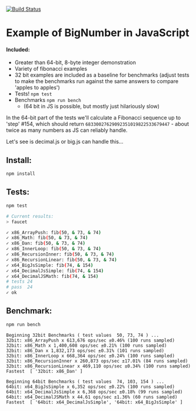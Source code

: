[![Build Status](https://travis-ci.org/justsml/js-64bit-integer-examples.svg?branch=master)](https://travis-ci.org/justsml/js-64bit-integer-examples)

# Example of BigNumber in JavaScript


#### Included:
- Greater than 64-bit, 8-byte integer demonstration
- Variety of fibonacci examples
- 32 bit examples are included as a baseline for benchmarks (adjust tests to make the benchmarks run against the same answers to compare 'apples to apples')
- Tests! ```npm test```
- Benchmarks ```npm run bench```
	- (64 bit in JS is possible, but mostly just hilariously slow)

In the 64-bit part of the tests we'll calculate a Fibonacci sequence up to 'step' #154, which should return ```68330027629092351019822533679447``` - about twice as many numbers as JS can reliably handle.

Let's see is decimal.js or big.js can handle this...

## Install:

```sh
npm install
```

## Tests:

```sh
npm test

# Current results:
> faucet

✓ x86_ArrayPush: fib(50, & 73, & 74)
✓ x86_Math: fib(50, & 73, & 74)
✓ x86_Dan: fib(50, & 73, & 74)
✓ x86_InnerLoop: fib(50, & 73, & 74)
✓ x86_RecursionInner: fib(50, & 73, & 74)
✓ x86_RecursionLinear: fib(50, & 73, & 74)
✓ x64_BigJsSimple: fib(74, & 154)
✓ x64_DecimalJsSimple: fib(74, & 154)
✓ x64_DecimalJSMath: fib(74, & 154)
# tests 24
# pass  24
✓ ok

```

## Benchmark:

```sh
npm run bench
```

```
Beginning 32bit Benchmarks ( test values  50, 73, 74 ) ...
32bit: x86_ArrayPush x 613,676 ops/sec ±0.46% (100 runs sampled)
32bit: x86_Math x 1,400,608 ops/sec ±0.21% (100 runs sampled)
32bit: x86_Dan x 1,832,173 ops/sec ±0.31% (101 runs sampled)
32bit: x86_InnerLoop x 668,364 ops/sec ±0.24% (100 runs sampled)
32bit: x86_RecursionInner x 260,873 ops/sec ±17.01% (84 runs sampled)
32bit: x86_RecursionLinear x 469,110 ops/sec ±0.34% (100 runs sampled)
Fastest  [ '32bit: x86_Dan' ]

Beginning 64bit Benchmarks ( test values  74, 103, 154 ) ...
64bit: x64_BigJsSimple x 6,352 ops/sec ±0.22% (100 runs sampled)
64bit: x64_DecimalJsSimple x 6,368 ops/sec ±0.18% (99 runs sampled)
64bit: x64_DecimalJSMath x 44.61 ops/sec ±1.36% (60 runs sampled)
Fastest  [ '64bit: x64_DecimalJsSimple', '64bit: x64_BigJsSimple' ]
```
